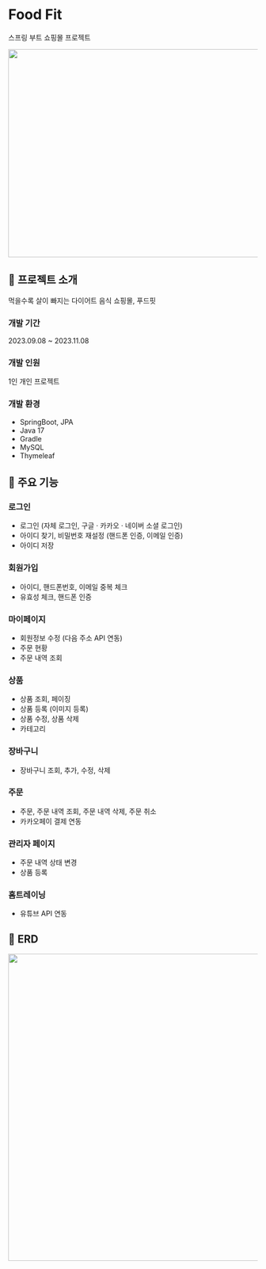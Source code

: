 # Food Fit
스프링 부트 쇼핑몰 프로젝트

<img src="https://github.com/jineeel/foodfit/assets/143826467/b0f7753f-10a4-482e-9515-9ca2c225c61f.png" width="700" height="420"/>

## 🔖 프로젝트 소개
먹을수록 살이 빠지는 다이어트 음식 쇼핑몰, 푸드핏

### 개발 기간
2023.09.08 ~ 2023.11.08

### 개발 인원
1인 개인 프로젝트

### 개발 환경
- SpringBoot, JPA
- Java 17
- Gradle
- MySQL
- Thymeleaf

## 📌 주요 기능

### 로그인
- 로그인 (자체 로그인, 구글 · 카카오 · 네이버 소셜 로그인)
- 아이디 찾기, 비밀번호 재설정 (핸드폰 인증, 이메일 인증)
- 아이디 저장
  
### 회원가입
- 아이디, 핸드폰번호, 이메일 중복 체크
- 유효성 체크, 핸드폰 인증

### 마이페이지
- 회원정보 수정 (다음 주소 API 연동)
- 주문 현황
- 주문 내역 조회

### 상품
- 상품 조회, 페이징
- 상품 등록 (이미지 등록)
- 상품 수정, 상품 삭제
- 카테고리

### 장바구니
- 장바구니 조회, 추가, 수정, 삭제

### 주문
- 주문, 주문 내역 조회, 주문 내역 삭제, 주문 취소
- 카카오페이 결제 연동

### 관리자 페이지
- 주문 내역 상태 변경
- 상품 등록

### 홈트레이닝
- 유튜브 API 연동

## 📐 ERD
<img src="https://github.com/jineeel/jinee_shop/assets/143826467/cbb5fa4e-2f57-4fe2-ac2d-822078b87298.png" width="900" height="620"/>

